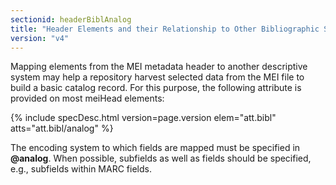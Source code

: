 ```yaml
---
sectionid: headerBiblAnalog
title: "Header Elements and their Relationship to Other Bibliographic Standards"
version: "v4"
---
```




Mapping elements from the MEI metadata header to another descriptive system may help
a
repository harvest selected data from the MEI file to build a basic catalog record.
For this
purpose, the following attribute is provided on most meiHead elements:



{% include specDesc.html version=page.version elem="att.bibl" atts="att.bibl/analog" %}



The encoding system to which fields are mapped must be specified in **@analog**. When
possible, subfields as well as fields should be specified, e.g., subfields within
MARC
fields.



